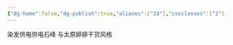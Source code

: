 ```yaml
---
{"dg-home":false,"dg-publish":true,"aliases":["33"],"cssclasses":["2"],"tags":null,"dg-note-icon":"2","permalink":"/采矿技术/重点注意/巷道贯通 1/","dgPassFrontmatter":true,"noteIcon":"2","created":"2024-06-29T17:59:58.488+08:00","updated":"2024-06-29T17:59:58.489+08:00"}
---
```


染发供电供电石峰
与太原婷婷干货风格